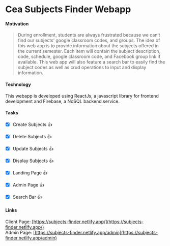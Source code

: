 # Cea Subjects Finder Webapp

#### Motivation

> During enrollment, students are always frustrated because we can’t find our subjects’ google classroom codes, and groups. The idea of this web app is to provide information about the subjects offered in the current semester. Each item will contain the subject description, code, schedule, google classroom code, and Facebook group link if available. This web app will also feature a search bar to easily find the subject codes as well as crud operations to input and display information.


#### Technology

This webapp is developed using ReactJs, a javascript library for frontend development and Firebase, a NoSQL backend service.


#### Tasks

- [x] Create Subjects :thumbsup:
- [x] Delete Subjects :thumbsup:
- [x] Update Subjects :thumbsup:
- [x] Display Subjects :thumbsup:
- [x] Landing Page :thumbsup:
- [x] Admin Page :thumbsup:
- [x] Search Bar :thumbsup:


#### Links <br>
Client Page: [https://subjects-finder.netlify.app/](https://subjects-finder.netlify.app/) <br>
Admin Page: [https://subjects-finder.netlify.app/admin](https://subjects-finder.netlify.app/admin) <br>
